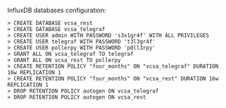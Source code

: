 InfluxDB databases configuration:

``> CREATE DATABASE vcsa_rest``<br/>
``> CREATE DATABASE vcsa_telegraf``<br/>
``> CREATE USER admin WITH PASSWORD 's3x1gr4f' WITH ALL PRIVILEGES``<br/>
``> CREATE USER telegraf WITH PASSWORD 't3l3gr4f'``<br/>
``> CREATE USER pollerpy WITH PASSWORD 'p0ll3rpy'``<br/>
``> GRANT ALL ON vcsa_telegraf TO telegraf``<br/>
``> GRANT ALL ON vcsa_rest TO pollerpy``<br/>
``> CREATE RETENTION POLICY "four_months" ON "vcsa_telegraf" DURATION 16w REPLICATION 1``<br/>
``> CREATE RETENTION POLICY "four_months" ON "vcsa_rest" DURATION 16w REPLICATION 1``<br/>
``> DROP RETENTION POLICY autogen ON vcsa_telegraf``<br/>
``> DROP RETENTION POLICY autogen ON vcsa_rest``<br/>
